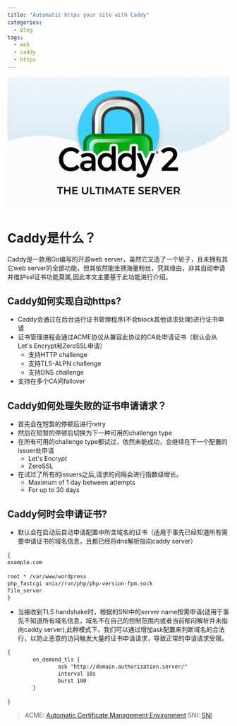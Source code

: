 ```yaml
---
title: "Automatic https your site with Caddy"
categories:
  - Blog
tags:
  - web
  - caddy
  - https
---
```

![Caddy2](/assets/images/caddy.png "caddy")
# Caddy是什么？
Caddy是一款用Go编写的开源web server，虽然它又造了一个轮子，且未拥有其它web server的全部功能，但其依然能坐拥海量粉丝，究其缘由，非其自动申请并维护ssl证书功能莫属,因此本文主要基于此功能进行介绍。

## Caddy如何实现自动https?
- Caddy会通过在后台运行证书管理程序(不会block其他请求处理)进行证书申请
- 证书管理进程会通过ACME协议从兼容此协议的CA处申请证书（默认会从Let's Encrypt和ZeroSSL申请）
  - 支持HTTP challenge
  - 支持TLS-ALPN challenge
  - 支持DNS challenge
- 支持在多个CA间failover

## Caddy如何处理失败的证书申请请求？
- 首先会在短暂的停顿后进行retry
- 然后在短暂的停顿后切换为下一种可用的challenge type
- 在所有可用的challenge type都试过，依然未能成功，会继续在下一个配置的issuer处申请
  - Let's Encrypt
  - ZeroSSL
- 在试过了所有的issuers之后,请求的间隔会进行指数级增长。
  - Maximum of 1 day between attempts
  - For up to 30 days

## Caddy何时会申请证书?
- 默认会在启动后自动申请配置中所含域名的证书（适用于事先已经知道所有需要申请证书的域名信息，且都已经将dns解析指向caddy server）

```
{
example.com

root * /var/www/wordpress
php_fastcgi unix//run/php/php-version-fpm.sock
file_server
}
```

- 当接收到TLS handshake时，根据的SNI中的server name按需申请(适用于事先不知道所有域名信息，域名不在自己的控制范围内或者当前郁闷解析并未指向caddy server),此种模式下，我们可以通过增加ask配置来判断域名的合法行，以防止恶意的访问触发大量的证书申请请求，导致正常的申请请求受限。

```
{
        on_demand_tls {
                ask "http://domain.authorization.server/"
                interval 10s
                burst 100
        }
 
}
```

> ACME: [Automatic Certificate Management Environment](https://en.wikipedia.org/wiki/Automatic_Certificate_Management_Environment)
> SNI: [SNI](https://en.wikipedia.org/wiki/Server_Name_Indication)

